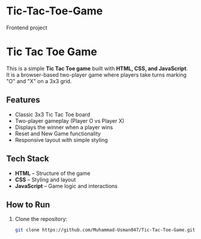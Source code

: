 # Tic-Tac-Toe-Game
Frontend project

# Tic Tac Toe Game

This is a simple **Tic Tac Toe game** built with **HTML, CSS, and JavaScript**.  
It is a browser-based two-player game where players take turns marking "O" and "X" on a 3x3 grid.  

## Features
- Classic 3x3 Tic Tac Toe board
- Two-player gameplay (Player O vs Player X)
- Displays the winner when a player wins
- Reset and New Game functionality
- Responsive layout with simple styling

## Tech Stack
- **HTML** – Structure of the game
- **CSS** – Styling and layout
- **JavaScript** – Game logic and interactions

## How to Run
1. Clone the repository:
   ```bash
   git clone https://github.com/Muhammad-Usman047/Tic-Tac-Toe-Game.git
